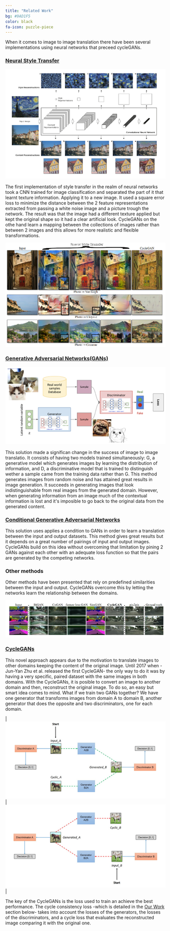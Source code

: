 ```yaml
---
title: "Related Work"
bg: #9AD1F5
color: black
fa-icon: puzzle-piece
---
```


When it comes to image to image translation there have been several implementations using neural networks that preceed cycleGANs.

### [Neural Style Transfer](https://arxiv.org/abs/1508.06576)

![Proposed network](./img/basicstyletransfer.png)

The first implementation of style transfer in the realm of neural networks took a CNN trained for image classification and separated the part of it that learnt texture information. Applying it to a new image. It used a square error loss  to minimize the distance between the 2 feature representations extracted from passing a white noise image and a picture trough the network. 
The result was that the image had a different texture applied but kept the original shape so it had a clear artificial look. CycleGANs on the othe hand learn a mapping between the collections of images rather than between 2 images and this allows for more realistic and flexible transformations. 

![Comparison of method results](./img/neuralstylecomparison.png)

### [Generative Adversarial Networks(GANs)](https://arxiv.org/pdf/1406.2661.pdf)

![](./img/GAN_diagram.jpg)

This solution made a significan change in the success of image to image translatio. It consists of having two models trained simultaneously: G, a generative model which generates images by learning the distribution of information, and D, a discriminative model that is trained to distinguish wether a sample came from the training data rather than G.
This method generates images from random noise and has attained great results in image generation. It succeeds in generating images that look indistinguishable from real images from the generated domain. However, when generating information from an image much of the contextual information is lost and it's imposible to go back to the original data from the generated content.

### [Conditional Generative Adversarial Networks](https://arxiv.org/pdf/1406.2661.pdf)

This solution uses applies a condition to GANs in order to learn a translation between the input and output datasets. This method gives great results but it depends on a great number of pairings of input and output images. CycleGANs build on this idea without overcoming that limitation by pining 2 GANs against each other with an adequate loss function so that the pairs are generated by the competing networks.

### Other methods
Other methods have been presented that rely on predefined similarities between the input and output. CycleGANs overcome this by letting the networks learn the relationship between the domains.

![Comparison with other methods](./img/comparisonmethods.jpg)

### [CycleGANs](https://arxiv.org/abs/1703.10593)

This novel approach appears due to the motivation to translate images to other domains keeping the content of the original image. Until 2017 when -Jun-Yan Zhu et al. released the first CycleGAN- the only way to do it was by having a very specific, paired dataset with the same images in both domains. With the CycleGANs, it is posible to convert an image to another domain and then, reconstruct the original image.
To do so, an easy but smart idea comes to mind. What if we train two GANs together? We have one generator that transforms images from domain A to domain B, another generator that does the opposite and two discriminators, one for each domain.

| ![Simplified view of CycleGAN architecture 1](./img/simplifiedcyclegan_1.png) | ![Simplified view of CycleGAN architecture 2](./img/simplifiedcyclegan_2.png) |

The key of the CycleGANs is the loss used to train an achieve the best performance. The cycle consistency loss -which is detailed in the [Our Work](https://telecombcn-dl.github.io/2018-dlai-team3/#work) section below- takes into account the losses of the generators, the losses of the discriminators, and a cycle loss that evaluates the reconstructed image comparing it with the original one.
